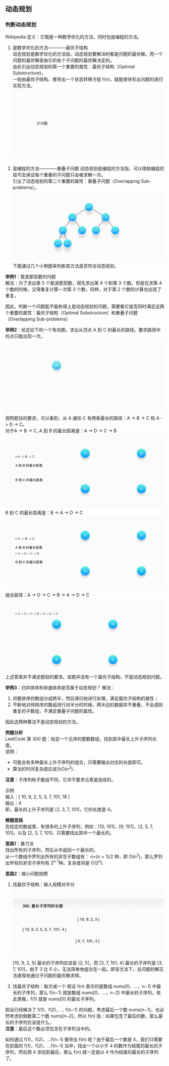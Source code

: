 ## 动态规划  

### 判断动态规划
Wikipedia 定义：它既是一种数学优化的方法，同时也是编程的方法。  

1. 是数学优化的方法————最优子结构  
动态规划是数学优化的方法指，动态规划要解决的都是问题的最优解。而一个问题的最优解是由它的各个子问题的最优解决定的。  
由此引出动态规划的第一个重要的属性：最优子结构（Optimal Substructure)。  
一般由最优子结构，推导出一个状态转移方程 f(n)，就能很快写出问题的递归实现方法。  
![dp1](assets/dp1.gif)  

2. 是编程的方法————重叠子问题
动态规划是编程的方法指，可以借助编程的技巧去保证每个重叠的子问题只会被求解一次。  
引出了动态规划的第二个重要的属性：重叠子问题（Overlapping Sub-problems）。  
![dp2](assets/dp2.gif)  
下面通过几个小例题来判断其方法是否符合动态规划。  

**举例1**：斐波那契数列问题  
解法：为了求出第 5 个斐波那契数，得先求出第 4 个和第 3 个数，但是在求第 4 个数的时候，又得重复计算一次第 3 个数，同样，对于第 2 个数的计算也出现了重复。  

因此，判断一个问题能不能称得上是动态规划的问题，需要看它是否同时满足这两个重要的属性：最优子结构（Optimal Substructure）和重叠子问题（Overlapping Sub-problems）

**举例2**：给定如下的一个有向图，求出从顶点 A 到 C 的最长的路径。要求路径中的点只能出现一次。  
![dp3](assets/dp3.gif)  
按照题目的要求，可以看到，从 A 通往 C 有两条最长的路径：A -> B -> C 和 A -> D -> C。  
对于A -> B -> C, A 到 B 的最长距离是：A -> D -> C -> B  
![dp4](assets/dp4.gif)  
B 到 C 的最长距离是：B -> A -> D -> C  
![dp5](assets/dp5.gif)  
组合路径：A -> D -> C -> B -> A -> D -> C  
![dp6](assets/dp6.gif)  
上述答案并不满足题目的要求。该题并没有一个最优子结构，不是动态规划问题。  

**举例3**：归并排序和快速排序是否属于动态规划？
解法：  
1. 将要排序的数组分成两半，然后递归地进行处理，满足最优子结构的属性；
2. 不断地对待排序的数组进行对半分的时候，两半边的数据并不重叠，不会遇到重复的子数组，不满足重叠子问题的属性。

因此这两种算法不是动态规划的方法。  

**例题分析**  
LeetCode 第 300 题：给定一个无序的整数数组，找到其中最长上升子序列长度。  
说明：  
- 可能会有多种最长上升子序列的组合，只需要输出对应的长度即可。
- 算法的时间复杂度应该为O(n<sup>2</sup>).

**注意**：子序列和子数组不同，它并不要求元素是连续的。

示例  
输入：[ 10, 9, 2, 5, 3, 7, 101, 18 ]  
输出：4  
即，最长的上升子序列是 [2, 3, 7, 101]，它的长度是 4。

**解题思路**  
在给定的数组里，有很多的上升子序列，例如：[10, 101]，[9, 101]，[2, 5, 7, 101]，以及 [2, 3, 7, 101]，只需要找出其中一个最长的。  

**思路1**：暴力法  
找出所有的子序列，然后从中返回一个最长的。  
从一个数组中罗列出所有的非空子数组有： n×(n + 1)/2 种，即 O(n<sup>2</sup>)，那么罗列出所有的非空子序列有 2<sup>n-1</sup>种。复杂度将是 O(2<sup>n</sup>).

**思路2**：缩小问题规模  
1. 找最优子结构：输入规模对半分  
![dp7](assets/dp7.gif)  
[10, 9, 2, 5] 最长的子序列应该是 [2, 5]，而 [3, 7, 101, 4] 最长的子序列是 [3, 7, 101]，由于 3 比 5 小，无法简单地组合在一起。即该方法下，总问题的解无法直观地通过子问题的最优解求得。

2. 找最优子结构：每次减一个
假设 f(n) 表示的是数组 nums[0，…，n−1] 中最长的子序列，那么 f(n−1) 就是数组 nums[0，…，n−2] 中最长的子序列，依此类推，f(1) 就是 nums[0] 的最长子序列。  

假设已经解决了 f(1)，f(2)，… f(n−1) 的问题，考虑最后一个数 nums[n−1]，也必然考虑到倒数第二个数 nums[n−2]，所以 f(n) 指：如果包含了最后的数，那么最长的子序列应该是什么。  
**注意**：最后这个数必须包含在子序列当中的。  

如何通过 f(1)，f(2)，…f(n−1) 推导出 f(n) 呢？由于最后一个数是 4，我们只需要在前面的 f(1)，f(2)，…f(n−1) 当中，找出一个以小于 4 的数作为结尾的最长的子序列，然后把 4 添加到最后，那么 f(n) 就一定是以 4 作为结尾的最长的子序列了。